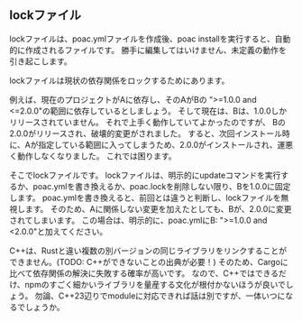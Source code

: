 ## lockファイル

lockファイルは、poac.ymlファイルを作成後、poac installを実行すると、自動的に作成されるファイルです。
勝手に編集してはいけません、未定義の動作を引き起こします。

lockファイルは現状の依存関係をロックするためにあります。

例えば、現在のプロジェクトがAに依存し、そのAがBの ">=1.0.0 and <=2.0.0"の範囲に依存しているとしましょう。
そして現在は、Bは、1.0.0しかリリースされていません。
それで上手く動作していてよかったのですが、
Bの2.0.0がリリースされ、破壊的変更がされました。
すると、次回インストール時に、Aが指定している範囲に入ってしまうため、2.0.0がインストールされ、運悪く動作しなくなりました。
これでは困ります。

そこでlockファイルです。
lockファイルは、明示的にupdateコマンドを実行するか、poac.ymlを書き換えるか、poac.lockを削除しない限り、Bを1.0.0に固定します。
poac.ymlを書き換えると、前回とは違うと判断し、lockファイルを無視します。
そのため、Aに関係しない変更を加えたとしても、Bが、2.0.0に変更されてしまいます。
この場合は、明示的に、poac.ymlにB: ">=1.0.0 and <2.0.0"と加えてください。


C++は、Rustと違い複数の別バージョンの同じライブラリをリンクすることができません。(TODO: C++ができないことの出典が必要！)
そのため、Cargoに比べて依存関係の解決に失敗する確率が高いです。
なので、C++ではできるだけ、npmのすごく細かいライブラリを量産する文化が根付かないほうが良いでしょう。
勿論、C++23辺りでmoduleに対応できれば話は別ですが、一体いつになるでしょうか。
